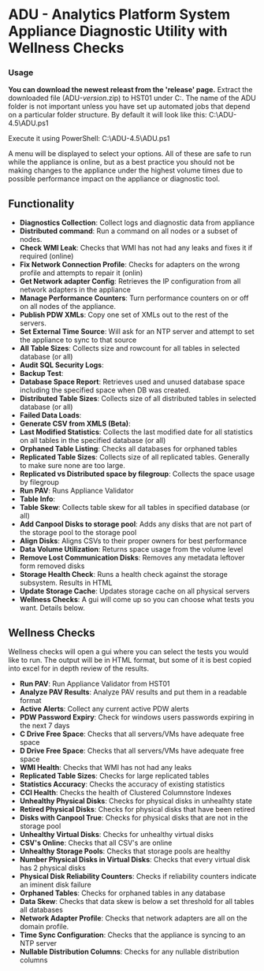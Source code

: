 # ADU - Analytics Platform System Appliance Diagnostic Utility with Wellness Checks

### Usage

**You can download the newest releast from the 'release' page.** Extract the downloaded file (ADU-_version_.zip) to HST01 under C:\. The name of the ADU folder is not important unless you have set up automated jobs that depend on a particular folder structure. By default it will look like this: C:\ADU-4.5\ADU.ps1

Execute it using PowerShell: C:\ADU-4.5\ADU.ps1

A menu will be displayed to select your options. All of these are safe to run while the appliance is online, but as a best practice you should not be making changes to the appliance under the highest volume times due to possible performance impact on the appliance or diagnostic tool. 

## Functionality
* **Diagnostics Collection**: Collect logs and diagnostic data from appliance
* **Distributed command**: Run a command on all nodes or a subset of nodes.
* **Check WMI Leak**: Checks that WMI has not had any leaks and fixes it if required (online)
* **Fix Network Connection Profile**: Checks for adapters on the wrong profile and attempts to repair it (onlin)
* **Get Network adapter Config**: Retrieves the IP configuration from all network adapters in the appliance
* **Manage Performance Counters**: Turn performance counters on or off on all nodes of the appliance. 
* **Publish PDW XMLs**: Copy one set of XMLs out to the rest of the servers. 
* **Set External Time Source**: Will ask for an NTP server and attempt to set the appliance to sync to that source
* **All Table Sizes**: Collects size and rowcount for all tables in selected database (or all)
* **Audit SQL Security Logs**:
* **Backup Test**:
* **Database Space Report**: Retrieves used and unused database space including the specified space when DB was created.
* **Distributed Table Sizes**: Collects size of all distributed tables in selected database (or all)
* **Failed Data Loads**:
* **Generate CSV from XMLS (Beta)**:
* **Last Modified Statistics**: Collects the last modified date for all statistics on all tables in the specified database (or all)
* **Orphaned Table Listing**: Checks all databases for orphaned tables
* **Replicated Table Sizes**: Collects size of all replicated tables. Generally to make sure none are too large.
* **Replicated vs Distributed space by filegroup**: Collects the space usage by filegroup
* **Run PAV**: Runs Appliance Validator
* **Table Info**:
* **Table Skew**: Collects table skew for all tables in specified database (or all)
* **Add Canpool Disks to storage pool**: Adds any disks that are not part of the storage pool to the storage pool
* **Align Disks**: Aligns CSVs to their proper owners for best performance
* **Data Volume Utilization**: Returns space usage from the volume level
* **Remove Lost Communication Disks**: Removes any metadata leftover form removed disks
* **Storage Health Check**: Runs a health check against the storage subsystem. Results in HTML
* **Update Storage Cache**: Updates storage cache on all physical servers
* **Wellness Checks**: A gui will come up so you can choose what tests you want. Details below. 

## Wellness Checks
Wellness checks will open a gui where you can select the tests you would like to run. The output will be in HTML format, but some of it is best copied into excel for in depth review of the results.

* **Run PAV**: Run Appliance Validator from HST01
* **Analyze PAV Results**: Analyze PAV results and put them in a readable format
* **Active Alerts**: Collect any current active PDW alerts
* **PDW Password Expiry**: Check for windows users passwords expiring in the next 7 days
* **C Drive Free Space**: Checks that all servers/VMs have adequate free space
* **D Drive Free Space**: Checks that all servers/VMs have adequate free space
* **WMI Health**: Checks that WMI has not had any leaks
* **Replicated Table Sizes**: Checks for large replicated tables
* **Statistics Accuracy**: Checks the accuracy of existing statistics
* **CCI Health**: Checks the health of Clustered Columnstore Indexes
* **Unhealthy Physical Disks**: Checks for physical disks in unhealhty state
* **Retired Physical Disks**: Checks for physical disks that have been retired
* **Disks with Canpool True**: Checks for physical disks that are not in the storage pool
* **Unhealthy Virtual Disks**: Checks for unhealthy virtual disks
* **CSV's Online**: Checks that all CSV's are online
* **Unhealthy Storage Pools**: Checks that storage pools are healthy
* **Number Physical Disks in Virtual Disks**: Checks that every virtual disk has 2 physical disks
* **Physical Disk Reliability Counters**: Checks if reliability counters indicate an iminent disk failure
* **Orphaned Tables**: Checks for orphaned tables in any database
* **Data Skew**: Checks that data skew is below a set threshold for all tables all databases
* **Network Adapter Profile**: Checks that network adapters are all on the domain profile.
* **Time Sync Configuration**: Checks that the appliance is syncing to an NTP server
* **Nullable Distribution Columns**: Checks for any nullable distribution columns
